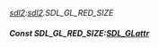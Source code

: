 _[sdl2](../../modules/sdl2/sdl2-module.md):[sdl2](../../modules/sdl2/sdl2-module.md).SDL\_GL\_RED\_SIZE_
##### Const SDL\_GL\_RED\_SIZE:[SDL_GLattr](../../modules/sdl2/sdl2-sdl_glattr.md)
